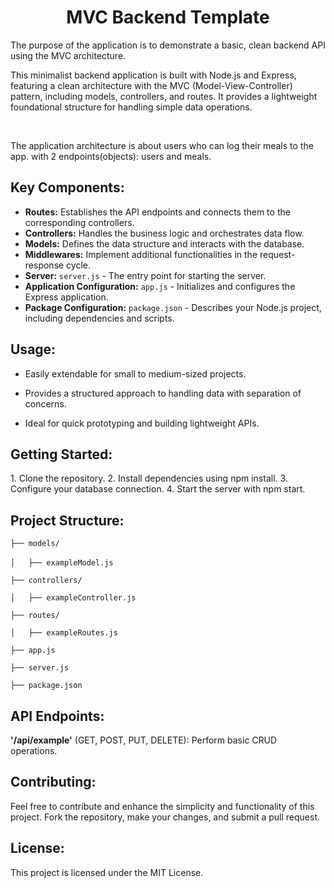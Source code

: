 <h1 align="center"><B> MVC Backend Template</B></h1> 
The purpose of the application is to demonstrate a basic, clean backend API using the MVC architecture.

This minimalist backend application is built with Node.js and Express, featuring a clean architecture with the MVC (Model-View-Controller) pattern, including models, controllers, and routes. It provides a lightweight foundational structure for handling simple data operations.

<br>

The application architecture is about users who can log their meals to the app. with 2 endpoints(objects): users and meals.

<h2><B>Key Components:</B></h2> 

- **Routes:** Establishes the API endpoints and connects them to the corresponding controllers.
- **Controllers:** Handles the business logic and orchestrates data flow.
- **Models:** Defines the data structure and interacts with the database.
- **Middlewares:** Implement additional functionalities in the request-response cycle. </B>
- **Server:** `server.js` - The entry point for starting the server.
- **Application Configuration:** `app.js` - Initializes and configures the Express application.
- **Package Configuration:** `package.json` - Describes your Node.js project, including dependencies and scripts.

<h2><B>Usage:</B></h2> 

* Easily extendable for small to medium-sized projects.

* Provides a structured approach to handling data with separation of concerns.
  
* Ideal for quick prototyping and building lightweight APIs.

<h2><B>Getting Started:</B></h2> 
1. Clone the repository.
2. Install dependencies using npm install.
3. Configure your database connection.
4. Start the server with npm start.

<h2><B>Project Structure:</B></h2> 

`├── models/` <br>             
`│   ├── exampleModel.js`
               
`├── controllers/`

`│   ├── exampleController.js` 

`├── routes/`

`│   ├── exampleRoutes.js`

`├── app.js`

`├── server.js`

`├── package.json` 

<h2><B>API Endpoints:</B></h2> 
<B>'/api/example'</B> (GET, POST, PUT, DELETE): Perform basic CRUD operations.

<h2><B>Contributing:</B></h2> 
Feel free to contribute and enhance the simplicity and functionality of this project. Fork the repository, make your changes, and submit a pull request.

<h2><B>License:</B></h2> 
This project is licensed under the MIT License.
